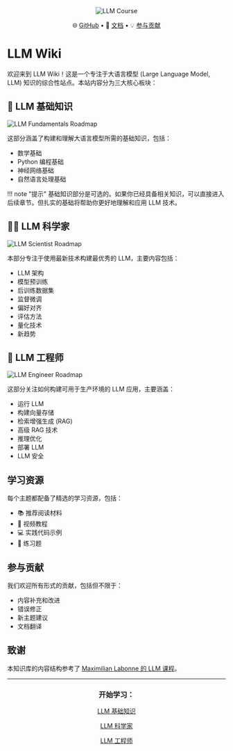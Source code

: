 <div align="center">
<img src="assets/images/llm-course.png" alt="LLM Course">
  <p align="center">
    🌐 <a href="https://github.com/your-repo/llm-wiki">GitHub</a> • 
    📖 <a href="your-documentation-link">文档</a> • 
    💡 <a href="your-contribution-guide">参与贡献</a>
  </p>
</div>

# LLM Wiki

欢迎来到 LLM Wiki！这是一个专注于大语言模型 (Large Language Model, LLM) 知识的综合性站点。本站内容分为三大核心板块：

## 🧩 LLM 基础知识

![LLM Fundamentals Roadmap](assets/images/roadmap_fundamentals.png)

这部分涵盖了构建和理解大语言模型所需的基础知识，包括：

* 数学基础
* Python 编程基础
* 神经网络基础
* 自然语言处理基础

!!! note "提示"
    基础知识部分是可选的。如果你已经具备相关知识，可以直接进入后续章节。但扎实的基础将帮助你更好地理解和应用 LLM 技术。

## 🧑‍🔬 LLM 科学家

![LLM Scientist Roadmap](assets/images/roadmap_scientist.png)

本部分专注于使用最新技术构建最优秀的 LLM，主要内容包括：

* LLM 架构
* 模型预训练
* 后训练数据集
* 监督微调
* 偏好对齐
* 评估方法
* 量化技术
* 新趋势

## 👷 LLM 工程师

![LLM Engineer Roadmap](assets/images/roadmap_engineer.png)

这部分关注如何构建可用于生产环境的 LLM 应用，主要涵盖：

* 运行 LLM
* 构建向量存储
* 检索增强生成 (RAG)
* 高级 RAG 技术
* 推理优化
* 部署 LLM
* LLM 安全

## 学习资源

每个主题都配备了精选的学习资源，包括：

* 📚 推荐阅读材料
* 🎥 视频教程
* 💻 实践代码示例
* 📝 练习题

## 参与贡献

我们欢迎所有形式的贡献，包括但不限于：

* 内容补充和改进
* 错误修正
* 新主题建议
* 文档翻译

## 致谢

本知识库的内容结构参考了 [Maximilian Labonne 的 LLM 课程](https://github.com/mlabonne/llm-course)。

---

<div align="center">
<h3>开始学习：</h3>

<a href="fundamentals/" class="md-button md-button--primary">LLM 基础知识</a>

<a href="scientist/" class="md-button">LLM 科学家</a>

<a href="engineer/" class="md-button">LLM 工程师</a>
</div> 

